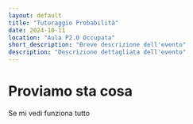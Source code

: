 ```yaml
---
layout: default
title: "Tutoraggio Probabilità"
date: 2024-10-11
location: "Aula P2.0 Occupata"
short_description: "Breve descrizione dell'evento"
description: "Descrizione dettagliata dell'evento"
---
```


# Proviamo sta cosa

Se mi vedi funziona tutto
